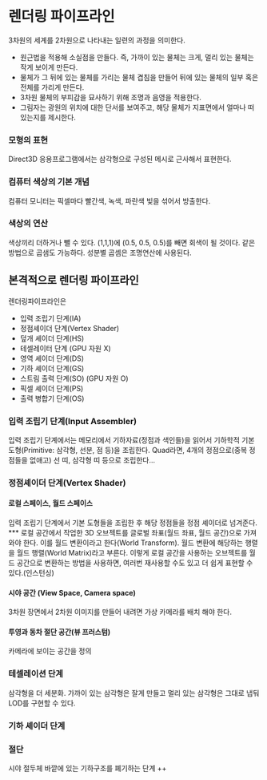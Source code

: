 # 렌더링 파이프라인

3차원의 세계를 2차원으로 나타내는 일련의 과정을 의미한다.

- 원근법을 적용해 소실점을 만들다. 즉, 가까이 있는 물체는 크게, 멀리 있는 물체는 작게 보이게 만든다.
- 물체가 그 뒤에 있는 물체를 가리는 물체 겹침을 만들어 뒤에 있는 물체의 일부 혹은 전체를 가리게 만든다.
- 3차원 물체의 부피감을 묘사하기 위해 조명과 음영을 적용한다.
- 그림자는 광원의 위치에 대한 단서를 보여주고, 해당 물체가 지표면에서 얼마나 떠 있는지를 제시한다.

### 모형의 표현

Direct3D 응용프로그램에서는 삼각형으로 구성된 메시로 근사해서 표현한다.

### 컴퓨터 색상의 기본 개념

컴퓨터 모니터는 픽셀마다 빨간색, 녹색, 파란색 빛을 섞어서 방출한다. 

### 색상의 연산

색상끼리 더하거나 뺄 수 있다. (1,1,1)에 (0.5, 0.5, 0.5)를 빼면 회색이 될 것이다. 같은 방법으로 곱샘도 가능하다. 성분별 곱셈은 조명연산에 사용된다.

## 본격적으로 렌더링 파이프라인

렌더링파이프라인은

- 입력 조립기 단계(IA)
- 정점셰이더 단계(Vertex Shader)
- 덮개 셰이더 단계(HS)
- 테셀레이터 단계 (GPU 자원 X)
- 영역 셰이더 단계(DS)
- 기하 셰이더 단계(GS)
- 스트림 출력 단계(SO)  (GPU 자원 O)
- 픽셀 셰이더 단계(PS)
- 출력  병합기 단계(OS)

### 입력 조립기 단계(Input Assembler)

입력 조립기 단계에서는 메모리에서 기하자료(정점과 색인들)을 읽어서 기하학적 기본도형(Primitive: 삼각형, 선분, 점 등)을 조립한다. Quad라면, 4개의 정점으로(중복 정점들을 없애고) 선 띠, 삼각형 띠 등으로 조립한다...

### 정점셰이더 단계(Vertex Shader)

#### 로컬 스페이스, 월드 스페이스

입력 조립기 단계에서 기본 도형들을 조립한 후 해당 정점들을 정점 셰이더로 넘겨준다. ***
로컬 공간에서 작업한 3D 오브젝트를 글로벌 좌표(월드 좌표, 월드 공간)으로 가져 와야 한다. 이를 월드 변환이라고 한다(World Transform). 월드 변환에 해당하는 행렬을 월드 행렬(World Matrix)라고 부른다.
이렇게 로컬 공간을 사용하는 오브젝트를 월드 공간으로 변환하는 방법을 사용하면, 여러번 재사용할 수도 있고 더 쉽게 표현할 수 있다.(인스턴싱)

#### 시야 공간 (View Space, Camera space)

3차원 장면에서 2차원 이미지를 만들어 내려면 가상 카메라를 배치 해야 한다.

#### 투영과 동차 절단 공간(뷰 프러스텀)

카메라에 보이는 공간을 정의

### 테셀레이션 단계

삼각형을 더 세분화. 가까이 있는 삼각형은 잘게 만들고 멀리 있는 삼각형은 그대로 냅둬  LOD를 구현할 수 있다.

### 기하 셰이더 단계

### 절단

시야 절두체 바깥에 있는 기하구조를 폐기하는 단계 ++